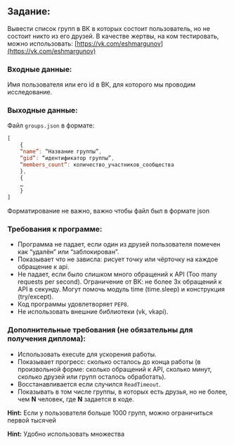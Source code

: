 ## Задание:
Вывести список групп в ВК в которых состоит пользователь, но не состоит никто из его друзей.
В качестве жертвы, на ком тестировать, можно использовать: [https://vk.com/eshmargunov](https://vk.com/eshmargunov)

### Входные данные: 
Имя пользователя или его id в ВК, для которого мы проводим исследование.

### Выходные данные: 
Файл `groups.json` в формате:
```javascript
[
    {
    “name”: “Название группы”, 
    “gid”: “идентификатор группы”, 
    “members_count”: количество_участников_сообщества
    },
    {
    …
    }
]
```
Форматирование не важно, важно чтобы файл был в формате json

### Требования к программе:
* Программа не падает, если один из друзей пользователя помечен как “удалён” или “заблокирован”.
* Показывает что не зависла: рисует точку или чёрточку на каждое обращение к api.
* Не падает, если было слишком много обращений к API 
(Too many requests per second).
Ограничение от ВК: не более 3х обращений к API в секунду.
Могут помочь модуль time (time.sleep) и конструкция (try/except).
* Код программы удовлетворяет `PEP8`.
* Не использовать внешние библиотеки (vk, vkapi).


### Дополнительные требования (не обязательны для получения диплома):
* Использовать execute для ускорения работы.
* Показывает прогресс:  сколько осталось до конца работы (в произвольной форме: сколько обращений к API, сколько минут, сколько друзей или групп осталось обработать).
* Восстанавливается если случился `ReadTimeout`.
* Показывать в том числе группы, в которых есть друзья, но не более, чем **N** человек, где **N** задается в коде.

**Hint:**
Если у пользователя больше 1000 групп, можно ограничиться первой тысячей

**Hint:**
Удобно использовать множества
